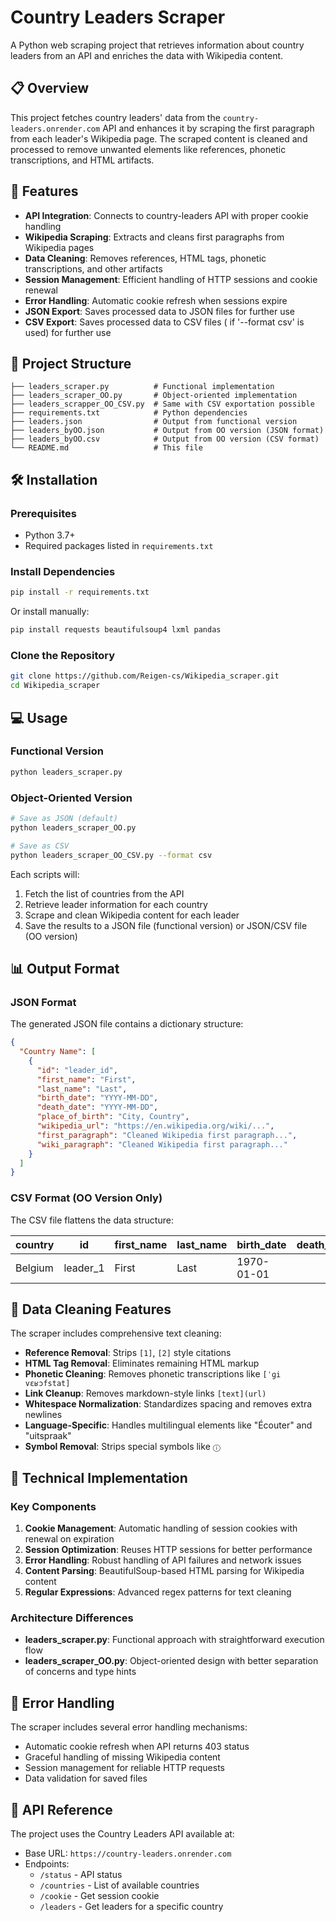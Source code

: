 # Country Leaders Scraper

A Python web scraping project that retrieves information about country leaders from an API and enriches the data with Wikipedia content.

## 📋 Overview

This project fetches country leaders' data from the `country-leaders.onrender.com` API and enhances it by scraping the first paragraph from each leader's Wikipedia page. The scraped content is cleaned and processed to remove unwanted elements like references, phonetic transcriptions, and HTML artifacts.

## 🚀 Features

- **API Integration**: Connects to country-leaders API with proper cookie handling
- **Wikipedia Scraping**: Extracts and cleans first paragraphs from Wikipedia pages
- **Data Cleaning**: Removes references, HTML tags, phonetic transcriptions, and other artifacts
- **Session Management**: Efficient handling of HTTP sessions and cookie renewal
- **Error Handling**: Automatic cookie refresh when sessions expire
- **JSON Export**: Saves processed data to JSON files for further use
- **CSV Export**: Saves processed data to CSV files ( if '--format csv' is used) for further use

## 📁 Project Structure

```
├── leaders_scraper.py          # Functional implementation
├── leaders_scraper_OO.py       # Object-oriented implementation
├── leaders_scrapper_OO_CSV.py  # Same with CSV exportation possible
├── requirements.txt            # Python dependencies
├── leaders.json                # Output from functional version
├── leaders_byOO.json           # Output from OO version (JSON format)
├── leaders_byOO.csv            # Output from OO version (CSV format)
└── README.md                   # This file
```

## 🛠️ Installation

### Prerequisites

- Python 3.7+
- Required packages listed in `requirements.txt`

### Install Dependencies

```bash
pip install -r requirements.txt
```

Or install manually:
```bash
pip install requests beautifulsoup4 lxml pandas
```

### Clone the Repository

```bash
git clone https://github.com/Reigen-cs/Wikipedia_scraper.git
cd Wikipedia_scraper
```

## 💻 Usage

### Functional Version

```bash
python leaders_scraper.py
```

### Object-Oriented Version

```bash
# Save as JSON (default)
python leaders_scraper_OO.py

# Save as CSV
python leaders_scraper_OO_CSV.py --format csv
```

Each scripts will:
1. Fetch the list of countries from the API
2. Retrieve leader information for each country
3. Scrape and clean Wikipedia content for each leader
4. Save the results to a JSON file (functional version) or JSON/CSV file (OO version)

## 📊 Output Format

### JSON Format
The generated JSON file contains a dictionary structure:

```json
{
  "Country Name": [
    {
      "id": "leader_id",
      "first_name": "First",
      "last_name": "Last",
      "birth_date": "YYYY-MM-DD",
      "death_date": "YYYY-MM-DD",
      "place_of_birth": "City, Country",
      "wikipedia_url": "https://en.wikipedia.org/wiki/...",
      "first_paragraph": "Cleaned Wikipedia first paragraph...",
      "wiki_paragraph": "Cleaned Wikipedia first paragraph..."
    }
  ]
}
```

### CSV Format (OO Version Only)
The CSV file flattens the data structure:

| country | id | first_name | last_name | birth_date | death_date | place_of_birth | wikipedia_url | wiki_paragraph |
|---------|----|-----------|-----------|-----------|-----------|-----------|-----------|-----------
| Belgium | leader_1 | First | Last | 1970-01-01 | | Brussels, Belgium | https://... | Biography text... |

## 🧹 Data Cleaning Features

The scraper includes comprehensive text cleaning:

- **Reference Removal**: Strips `[1]`, `[2]` style citations
- **HTML Tag Removal**: Eliminates remaining HTML markup
- **Phonetic Cleaning**: Removes phonetic transcriptions like `[ˈɡi vɛʁɔfstat]`
- **Link Cleanup**: Removes markdown-style links `[text](url)`
- **Whitespace Normalization**: Standardizes spacing and removes extra newlines
- **Language-Specific**: Handles multilingual elements like "Écouter" and "uitspraak"
- **Symbol Removal**: Strips special symbols like `ⓘ`

## 🔧 Technical Implementation

### Key Components

1. **Cookie Management**: Automatic handling of session cookies with renewal on expiration
2. **Session Optimization**: Reuses HTTP sessions for better performance
3. **Error Handling**: Robust handling of API failures and network issues
4. **Content Parsing**: BeautifulSoup-based HTML parsing for Wikipedia content
5. **Regular Expressions**: Advanced regex patterns for text cleaning

### Architecture Differences

- **leaders_scraper.py**: Functional approach with straightforward execution flow
- **leaders_scraper_OO.py**: Object-oriented design with better separation of concerns and type hints

## 🚦 Error Handling

The scraper includes several error handling mechanisms:

- Automatic cookie refresh when API returns 403 status
- Graceful handling of missing Wikipedia content
- Session management for reliable HTTP requests
- Data validation for saved  files

## 🔗 API Reference

The project uses the Country Leaders API available at:
- Base URL: `https://country-leaders.onrender.com`
- Endpoints:
  - `/status` - API status
  - `/countries` - List of available countries
  - `/cookie` - Get session cookie
  - `/leaders` - Get leaders for a specific country
